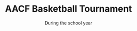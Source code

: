 ---
title: "AACF Basketball Tournament"
category: "Events"
description: "Located in Southern California, the AACF Basketball Tournament is an annual weekend gathering of SoCal AACFs for fellowship and friendly competition. This event is a great way to connect with other students from other campuses as well as play some fun basketball games."
location: "San Luis Obispo"
date: "During the school year"
gif: "../../images/events/bball.gif"
---